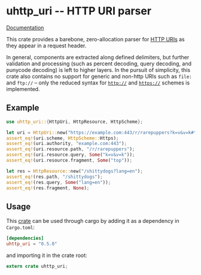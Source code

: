 # uhttp_uri -- HTTP URI parser

[Documentation](https://docs.rs/uhttp_uri)

This crate provides a barebone, zero-allocation parser for [HTTP
URIs](https://tools.ietf.org/html/rfc7230#section-2.7) as they appear in a request
header.

In general, components are extracted along defined delimiters, but further validation
and processing (such as percent decoding, query decoding, and punycode decoding) is
left to higher layers. In the pursuit of simplicity, this crate also contains no
support for generic and non-http URIs such as `file:` and `ftp://` – only the reduced
syntax for [`http://`](https://tools.ietf.org/html/rfc7230#section-2.7.1) and
[`https://`](https://tools.ietf.org/html/rfc7230#section-2.7.2) schemes is
implemented.

## Example

```rust
use uhttp_uri::{HttpUri, HttpResource, HttpScheme};

let uri = HttpUri::new("https://example.com:443/r/rarepuppers?k=v&v=k#top").unwrap();
assert_eq!(uri.scheme, HttpScheme::Https);
assert_eq!(uri.authority, "example.com:443");
assert_eq!(uri.resource.path, "/r/rarepuppers");
assert_eq!(uri.resource.query, Some("k=v&v=k"));
assert_eq!(uri.resource.fragment, Some("top"));

let res = HttpResource::new("/shittydogs?lang=en");
assert_eq!(res.path, "/shittydogs");
assert_eq!(res.query, Some("lang=en"));
assert_eq!(res.fragment, None);
```

## Usage

This [crate](https://crates.io/crates/uhttp_uri) can be used through cargo by adding
it as a dependency in `Cargo.toml`:

```toml
[dependencies]
uhttp_uri = "0.5.0"
```
and importing it in the crate root:

```rust
extern crate uhttp_uri;
```

